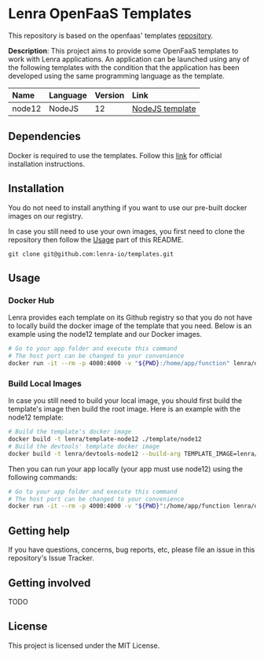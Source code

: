 # Lenra OpenFaaS Templates

This repository is based on the openfaas' templates [repository](https://github.com/openfaas/templates).

**Description**:  This project aims to provide some OpenFaaS templates to work with Lenra applications. An application can be launched using any of the following templates with the condition that the application has been developed using the same programming language as the template.

| Name   | Language | Version | Link                                                                                 |
| :----- | :------- | :------ | :----------------------------------------------------------------------------------- |
| node12 | NodeJS   | 12      | [NodeJS template](https://github.com/lenra-io/templates/tree/master/template/node12) |

## Dependencies

Docker is required to use the templates. Follow this [link](https://docs.docker.com/get-docker/) for official installation instructions.

## Installation

You do not need to install anything if you want to use our pre-built docker images on our registry.

In case you still need to use your own images, you first need to clone the repository then follow the [Usage](#usage) part of this README.

    git clone git@github.com:lenra-io/templates.git

## Usage

### Docker Hub

Lenra provides each template on its Github registry so that you do not have to locally build the docker image of the template that you need. Below is an example using the node12 template and our Docker images.

```bash
# Go to your app folder and execute this command
# The host port can be changed to your convenience
docker run -it --rm -p 4000:4000 -v "${PWD}:/home/app/function" lenra/devtools-node12
```

### Build Local Images

In case you still need to build your local image, you should first build the template's image then build the root image. Here is an example with the node12 template:

```bash
# Build the template's docker image
docker build -t lenra/template-node12 ./template/node12
# Build the devtools' template docker image
docker build -t lenra/devtools-node12 --build-arg TEMPLATE_IMAGE=lenra/template-node12 ./devtools
```

Then you can run your app locally (your app must use node12) using the following commands:

```bash
# Go to your app folder and execute this command
# The host port can be changed to your convenience
docker run -it --rm -p 4000:4000 -v "${PWD}":/home/app/function lenra/devtools-node12
```

## Getting help

If you have questions, concerns, bug reports, etc, please file an issue in this repository's Issue Tracker.

## Getting involved

TODO



## License
This project is licensed under the MIT License.
